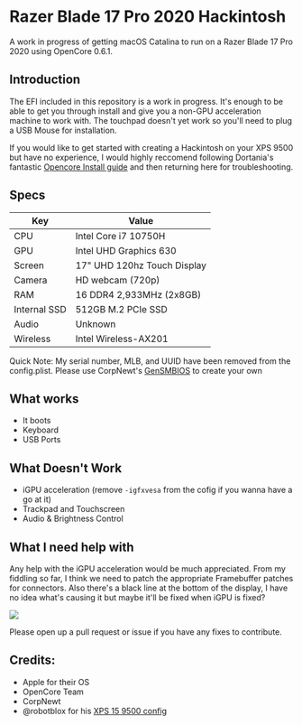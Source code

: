 # Razer Blade 17 Pro 2020 Hackintosh

A work in progress of getting macOS Catalina to run on a Razer Blade 17 Pro 2020 using OpenCore 0.6.1.

## Introduction
The EFI included in this repository is a work in progress. It's enough to be able to get you through install and give you a non-GPU acceleration machine to work with. The touchpad doesn't yet work so you'll need to plug a USB Mouse for installation.

If you would like to get started with creating a Hackintosh on your XPS 9500 but have no experience, I would highly reccomend following Dortania's fantastic [Opencore Install guide][1] and then returning here for troubleshooting.

## Specs

| Key                    | Value                                                        |
| ---------------------- | ------------------------------------------------------------ |
| CPU                    | Intel Core i7 10750H                                         |
| GPU                    | Intel UHD Graphics 630                                       |
| Screen                 | 17" UHD 120hz Touch Display                                  |
| Camera                 | HD webcam (720p)                                            |
| RAM                    | 16 DDR4 2,933MHz (2x8GB)                                     |
| Internal SSD           | 512GB M.2 PCIe SSD                                           |
| Audio                  | Unknown                                                      |
| Wireless               | Intel Wireless-AX201                                         |

Quick Note: My serial number, MLB, and UUID have been removed from the config.plist. Please use CorpNewt's [GenSMBIOS][2] to create your own

## What works

- It boots
- Keyboard
- USB Ports

## What Doesn't Work

- iGPU acceleration (remove `-igfxvesa` from the cofig if you wanna have a go at it)
- Trackpad and Touchscreen
- Audio & Brightness Control

## What I need help with

Any help with the iGPU acceleration would be much appreciated. From my fiddling so far, I think we need to patch the appropriate Framebuffer patches for connectors.
Also there's a black line at the bottom of the display, I have no idea what's causing it but maybe it'll be fixed when iGPU is fixed?

<img src="https://user-images.githubusercontent.com/4278113/93589138-d4115280-f9c5-11ea-872f-fd7c7027fb28.jpg" />

Please open up a pull request or issue if you have any fixes to contribute.

## Credits:

- Apple for their OS
- OpenCore Team
- CorpNewt
- @robotblox for his [XPS 15 9500 config][3]

[1]:https://dortania.github.io/OpenCore-Install-Guide/
[2]:https://github.com/corpnewt/GenSMBIOS
[3]:https://github.com/robotblox/XPS-15-9500-Catalina-10.15.6
